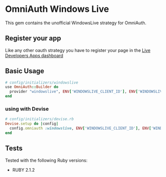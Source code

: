 # OmniAuth Windows Live

This gem contains the unofficial WindowsLive strategy for OmniAuth.

## Register your app
Like any other oauth strategy you have to register your page in the [Live Developers Apps dashboard](https://account.live.com/developers/applications/index)

## Basic Usage
```ruby
# config/initializers/windowslive	
use OmniAuth::Builder do
  provider "windowslive", ENV['WINDOWSLIVE_CLIENT_ID'], ENV['WINDOWSLIVE_SECRET']
end
```

### using with Devise
```ruby
# config/initializers/devise.rb
Devise.setup do |config|
  config.omniauth :windowslive, ENV['WINDOWSLIVE_CLIENT_ID'], ENV['WINDOWSLIVE_SECRET']
end
```

## Tests
Tested with the following Ruby versions:

- RUBY 2.1.2